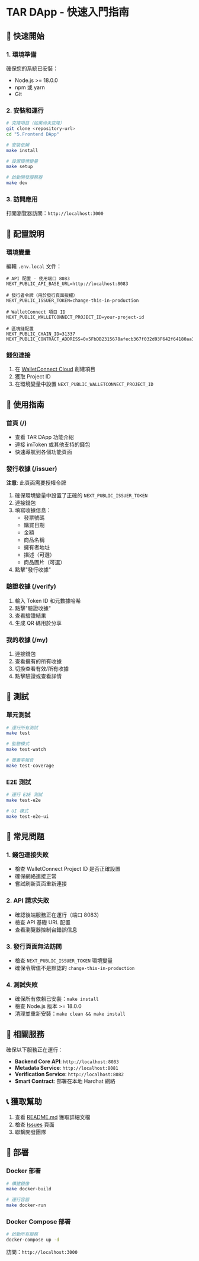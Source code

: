 # TAR DApp - 快速入門指南

## 🚀 快速開始

### 1. 環境準備

確保您的系統已安裝：

- Node.js >= 18.0.0
- npm 或 yarn
- Git

### 2. 安裝和運行

```bash
# 克隆項目（如果尚未克隆）
git clone <repository-url>
cd "5.Frontend DApp"

# 安裝依賴
make install

# 設置環境變量
make setup

# 啟動開發服務器
make dev
```

### 3. 訪問應用

打開瀏覽器訪問：`http://localhost:3000`

## 🔧 配置說明

### 環境變量

編輯 `.env.local` 文件：

```env
# API 配置 - 使用端口 8083
NEXT_PUBLIC_API_BASE_URL=http://localhost:8083

# 發行者令牌（用於發行頁面授權）
NEXT_PUBLIC_ISSUER_TOKEN=change-this-in-production

# WalletConnect 項目 ID
NEXT_PUBLIC_WALLETCONNECT_PROJECT_ID=your-project-id

# 區塊鏈配置
NEXT_PUBLIC_CHAIN_ID=31337
NEXT_PUBLIC_CONTRACT_ADDRESS=0x5FbDB2315678afecb367f032d93F642f64180aa3
```

### 錢包連接

1. 在 [WalletConnect Cloud](https://cloud.walletconnect.com/) 創建項目
2. 獲取 Project ID
3. 在環境變量中設置 `NEXT_PUBLIC_WALLETCONNECT_PROJECT_ID`

## 📱 使用指南

### 首頁 (/)

- 查看 TAR DApp 功能介紹
- 連接 imToken 或其他支持的錢包
- 快速導航到各個功能頁面

### 發行收據 (/issuer)

**注意**: 此頁面需要授權令牌

1. 確保環境變量中設置了正確的 `NEXT_PUBLIC_ISSUER_TOKEN`
2. 連接錢包
3. 填寫收據信息：
   - 發票號碼
   - 購買日期
   - 金額
   - 商品名稱
   - 擁有者地址
   - 描述（可選）
   - 商品圖片（可選）
4. 點擊"發行收據"

### 驗證收據 (/verify)

1. 輸入 Token ID 和元數據哈希
2. 點擊"驗證收據"
3. 查看驗證結果
4. 生成 QR 碼用於分享

### 我的收據 (/my)

1. 連接錢包
2. 查看擁有的所有收據
3. 切換查看有效/所有收據
4. 點擊驗證或查看詳情

## 🧪 測試

### 單元測試

```bash
# 運行所有測試
make test

# 監聽模式
make test-watch

# 覆蓋率報告
make test-coverage
```

### E2E 測試

```bash
# 運行 E2E 測試
make test-e2e

# UI 模式
make test-e2e-ui
```

## 🐛 常見問題

### 1. 錢包連接失敗

- 檢查 WalletConnect Project ID 是否正確設置
- 確保網絡連接正常
- 嘗試刷新頁面重新連接

### 2. API 請求失敗

- 確認後端服務正在運行（端口 8083）
- 檢查 API 基礎 URL 配置
- 查看瀏覽器控制台錯誤信息

### 3. 發行頁面無法訪問

- 檢查 `NEXT_PUBLIC_ISSUER_TOKEN` 環境變量
- 確保令牌值不是默認的 `change-this-in-production`

### 4. 測試失敗

- 確保所有依賴已安裝：`make install`
- 檢查 Node.js 版本 >= 18.0.0
- 清理並重新安裝：`make clean && make install`

## 🔗 相關服務

確保以下服務正在運行：

- **Backend Core API**: `http://localhost:8083`
- **Metadata Service**: `http://localhost:8081`
- **Verification Service**: `http://localhost:8082`
- **Smart Contract**: 部署在本地 Hardhat 網絡

## 📞 獲取幫助

1. 查看 [README.md](README.md) 獲取詳細文檔
2. 檢查 [Issues](../../issues) 頁面
3. 聯繫開發團隊

## 🚀 部署

### Docker 部署

```bash
# 構建鏡像
make docker-build

# 運行容器
make docker-run
```

### Docker Compose 部署

```bash
# 啟動所有服務
docker-compose up -d
```

訪問：`http://localhost:3000`









